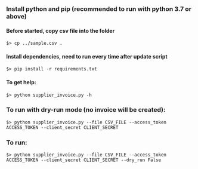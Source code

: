 ### Install python and pip (recommended to run with python 3.7 or above)

#### Before started, copy csv file into the folder
```
$> cp ../sample.csv .
```

#### Install dependencies, need to run every time after update script
```
$> pip install -r requirements.txt
```

#### To get help:
```
$> python supplier_invoice.py -h
```

### To run with dry-run mode (no invoice will be created):
```
$> python supplier_invoice.py --file CSV_FILE --access_token ACCESS_TOKEN --client_secret CLIENT_SECRET
```
### To run:
```
$> python supplier_invoice.py --file CSV_FILE --access_token ACCESS_TOKEN --client_secret CLIENT_SECRET --dry_run False
```
